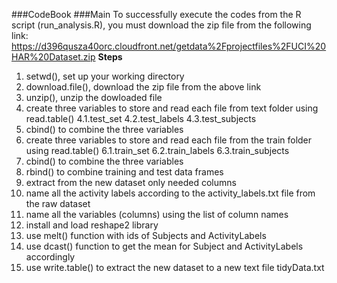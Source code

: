 ###CodeBook
###Main
To successfully execute the codes from the R script (run_analysis.R), you must download the zip file from the following link: https://d396qusza40orc.cloudfront.net/getdata%2Fprojectfiles%2FUCI%20HAR%20Dataset.zip
**Steps**
1. setwd(), set up your working directory
2. download.file(), download the zip file from the above link
3. unzip(), unzip the dowloaded file
4. create three variables to store and read each file from text folder using read.table()
4.1.test_set
4.2.test_labels
4.3.test_subjects
5. cbind() to combine the three variables
6. create three variables to store and read each file from the train folder using read.table()
6.1.train_set
6.2.train_labels
6.3.train_subjects
7. cbind() to combine the three variables
8. rbind() to combine training and test data frames
9. extract from the new dataset only needed columns
10. name all the activity labels according to the activity_labels.txt file from the raw dataset
11. name all the variables (columns) using the list of column names
12. install and load reshape2 library
13. use melt() function with ids of Subjects and ActivityLabels
14. use dcast() function to get the mean for Subject and ActivityLabels accordingly
15. use write.table() to extract the new dataset to a new text file tidyData.txt
